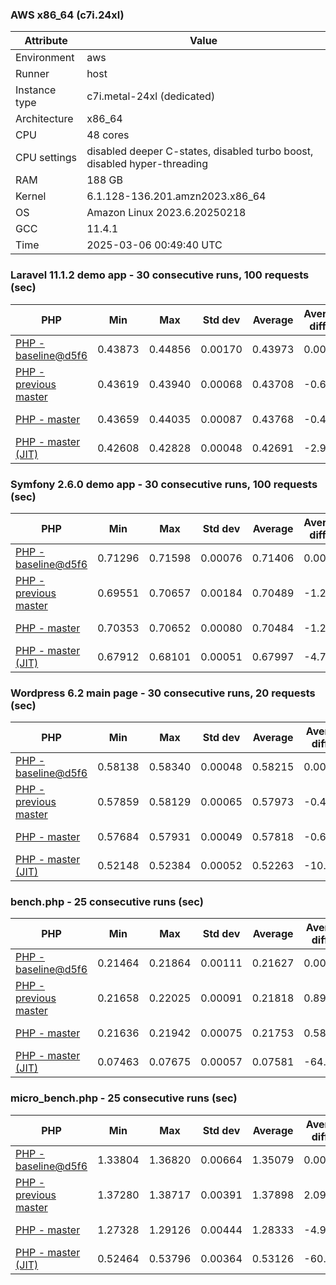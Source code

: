 ### AWS x86_64 (c7i.24xl)

|  Attribute    |     Value      |
|---------------|----------------|
| Environment   |aws|
| Runner        |host|
| Instance type |c7i.metal-24xl (dedicated)|
| Architecture  |x86_64
| CPU           |48 cores|
| CPU settings  |disabled deeper C-states, disabled turbo boost, disabled hyper-threading|
| RAM           |188 GB|
| Kernel        |6.1.128-136.201.amzn2023.x86_64|
| OS            |Amazon Linux 2023.6.20250218|
| GCC           |11.4.1|
| Time          |2025-03-06 00:49:40 UTC|

### Laravel 11.1.2 demo app - 30 consecutive runs, 100 requests (sec)

|     PHP     |     Min     |     Max     |    Std dev   |   Average  |  Average diff % |   Median   | Median diff % |     Memory    |
|-------------|-------------|-------------|--------------|------------|-----------------|------------|---------------|---------------|
|[PHP - baseline@d5f6](https://github.com/php/php-src/commit/d5f6e56610)|0.43873|0.44856|0.00170|0.43973|0.00%|0.43946|0.00%|41.86 MB|
|[PHP - previous master](https://github.com/php/php-src/commit/fe8d39afc4)|0.43619|0.43940|0.00068|0.43708|-0.60%|0.43688|-0.59%|41.86 MB|
|[PHP - master](https://github.com/php/php-src/commit/0dede83264)|0.43659|0.44035|0.00087|0.43768|-0.47%|0.43740|-0.47%|41.86 MB|
|[PHP - master (JIT)](https://github.com/php/php-src/commit/0dede83264)|0.42608|0.42828|0.00048|0.42691|-2.92%|0.42678|-2.88%|50.79 MB|

### Symfony 2.6.0 demo app - 30 consecutive runs, 100 requests (sec)

|     PHP     |     Min     |     Max     |    Std dev   |   Average  |  Average diff % |   Median   | Median diff % |     Memory    |
|-------------|-------------|-------------|--------------|------------|-----------------|------------|---------------|---------------|
|[PHP - baseline@d5f6](https://github.com/php/php-src/commit/d5f6e56610)|0.71296|0.71598|0.00076|0.71406|0.00%|0.71386|0.00%|37.39 MB|
|[PHP - previous master](https://github.com/php/php-src/commit/fe8d39afc4)|0.69551|0.70657|0.00184|0.70489|-1.28%|0.70509|-1.23%|37.55 MB|
|[PHP - master](https://github.com/php/php-src/commit/0dede83264)|0.70353|0.70652|0.00080|0.70484|-1.29%|0.70476|-1.27%|37.55 MB|
|[PHP - master (JIT)](https://github.com/php/php-src/commit/0dede83264)|0.67912|0.68101|0.00051|0.67997|-4.77%|0.67995|-4.75%|44.55 MB|

### Wordpress 6.2 main page - 30 consecutive runs, 20 requests (sec)

|     PHP     |     Min     |     Max     |    Std dev   |   Average  |  Average diff % |   Median   | Median diff % |     Memory    |
|-------------|-------------|-------------|--------------|------------|-----------------|------------|---------------|---------------|
|[PHP - baseline@d5f6](https://github.com/php/php-src/commit/d5f6e56610)|0.58138|0.58340|0.00048|0.58215|0.00%|0.58208|0.00%|43.01 MB|
|[PHP - previous master](https://github.com/php/php-src/commit/fe8d39afc4)|0.57859|0.58129|0.00065|0.57973|-0.42%|0.57971|-0.41%|42.93 MB|
|[PHP - master](https://github.com/php/php-src/commit/0dede83264)|0.57684|0.57931|0.00049|0.57818|-0.68%|0.57823|-0.66%|42.93 MB|
|[PHP - master (JIT)](https://github.com/php/php-src/commit/0dede83264)|0.52148|0.52384|0.00052|0.52263|-10.22%|0.52255|-10.23%|61.91 MB|

### bench.php - 25 consecutive runs (sec)

|     PHP     |     Min     |     Max     |    Std dev   |   Average  |  Average diff % |   Median   | Median diff % |     Memory    |
|-------------|-------------|-------------|--------------|------------|-----------------|------------|---------------|---------------|
|[PHP - baseline@d5f6](https://github.com/php/php-src/commit/d5f6e56610)|0.21464|0.21864|0.00111|0.21627|0.00%|0.21615|0.00%|26.18 MB|
|[PHP - previous master](https://github.com/php/php-src/commit/fe8d39afc4)|0.21658|0.22025|0.00091|0.21818|0.89%|0.21804|0.87%|26.27 MB|
|[PHP - master](https://github.com/php/php-src/commit/0dede83264)|0.21636|0.21942|0.00075|0.21753|0.58%|0.21746|0.60%|26.27 MB|
|[PHP - master (JIT)](https://github.com/php/php-src/commit/0dede83264)|0.07463|0.07675|0.00057|0.07581|-64.95%|0.07587|-64.90%|27.37 MB|

### micro_bench.php - 25 consecutive runs (sec)

|     PHP     |     Min     |     Max     |    Std dev   |   Average  |  Average diff % |   Median   | Median diff % |     Memory    |
|-------------|-------------|-------------|--------------|------------|-----------------|------------|---------------|---------------|
|[PHP - baseline@d5f6](https://github.com/php/php-src/commit/d5f6e56610)|1.33804|1.36820|0.00664|1.35079|0.00%|1.35082|0.00%|20.44 MB|
|[PHP - previous master](https://github.com/php/php-src/commit/fe8d39afc4)|1.37280|1.38717|0.00391|1.37898|2.09%|1.37804|2.01%|20.53 MB|
|[PHP - master](https://github.com/php/php-src/commit/0dede83264)|1.27328|1.29126|0.00444|1.28333|-4.99%|1.28251|-5.06%|20.53 MB|
|[PHP - master (JIT)](https://github.com/php/php-src/commit/0dede83264)|0.52464|0.53796|0.00364|0.53126|-60.67%|0.53146|-60.66%|21.79 MB|
